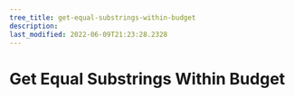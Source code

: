 ```yaml
---
tree_title: get-equal-substrings-within-budget
description: 
last_modified: 2022-06-09T21:23:28.2328
---
```


# Get Equal Substrings Within Budget
